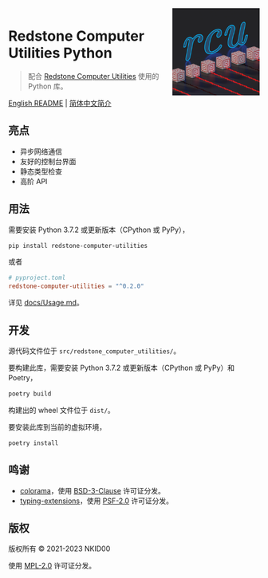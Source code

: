 <img src="./icon.png" alt="图标" align="right" height="175">

# Redstone Computer Utilities Python

> 配合 [Redstone Computer Utilities](https://github.com/NKID00/redstone-computer-utilities) 使用的 Python 库。

[English README](./README.md) | [简体中文简介](./README.zh_cn.md)

## 亮点

- 异步网络通信
- 友好的控制台界面
- 静态类型检查
- 高阶 API

## 用法

需要安装 Python 3.7.2 或更新版本（CPython 或 PyPy），

```sh
pip install redstone-computer-utilities
```

或者

```toml
# pyproject.toml
redstone-computer-utilities = "^0.2.0"
```

详见 [docs/Usage.md](./docs/Usage.md)。

## 开发

源代码文件位于 `src/redstone_computer_utilities/`。

要构建此库，需要安装 Python 3.7.2 或更新版本（CPython 或 PyPy）和 Poetry，

```sh
poetry build
```

构建出的 wheel 文件位于 `dist/`。

要安装此库到当前的虚拟环境，

```sh
poetry install
```

## 鸣谢

- [colorama](https://github.com/tartley/colorama)，使用 [BSD-3-Clause](https://github.com/tartley/colorama/blob/master/LICENSE.txt) 许可证分发。
- [typing-extensions](https://github.com/python/typing_extensions)，使用 [PSF-2.0](https://github.com/python/typing_extensions/blob/main/LICENSE) 许可证分发。

## 版权

版权所有 © 2021-2023 NKID00

使用 [MPL-2.0](./LICENSE) 许可证分发。
